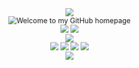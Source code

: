 <div align="center">
<img src="https://capsule-render.vercel.app/api?type=Waving&color=0:bfe6f4,100:f4e3e9&height=300&section=header&text=HELLO%20WORLD&desc=I'm%20Lang%20Tan&descSize=40&animation=fadeIn&fontAlignY=40&fontSize=90" />
</div>
<div align="center">
<img src="https://readme-typing-svg.demolab.com?font=Fira+Code&weight=500&size=24&pause=1000&color=79E1F4&background=FFFFFF00&center=true&vCenter=true&repeat=false&width=435&lines=Welcome%20to%20my%20page." alt="Welcome to my GitHub homepage"/>
</div>
<div align="center">
<img src="https://wakapi.dev/api/badge/AkiraTL/AkiraTL/interval:30_days?label=last%2030d">
<img src="https://img.shields.io/endpoint?url=https://wakapi.dev/api/compat/shields/v1/AkiraTL/interval:all_time&label=All%20time&color=blue">
</div>
<div align="center">
<img src="https://github-readme-stats.vercel.app/api/wakatime?username=AkiraTL&api_domain=wakapi.dev&bg_color=1A202C&title_color=79E1F4&icon_color=79E1F4&text_color=ffffff&custom_title=Wakapi.dev+Stats+%28All+Time%29&&layout=compact">
</div>
<!-- <img src="https://skillicons.dev/icons?i=anaconda,blender,vscode,ai,ps,pr,git,c,cpp,py,r,java,css,html,js,latex,md,ubuntu,bash,vim&perline=8"> -->
<div align="center">
        <img src="https://skillicons.dev/icons?i=blender,vscode,ai,ps,pr,git" />
        <img src="https://skillicons.dev/icons?i=c,cpp,py,r,java" />
        <img src="https://skillicons.dev/icons?i=html,js,css" />
        <img src="https://skillicons.dev/icons?i=md,ubuntu,bash,vim" />
</div>
<div align="center">
<img src="https://capsule-render.vercel.app/api?type=Waving&color=0:f4e3e9,100:bfe6f4&height=300&text=END&desc=Curiosity%20makes%20knowledge%20a%20game.&descAlignY=40&descSize=40&animation=fadeIn&fontAlignY=70&fontSize=90&section=footer" />
</div>
